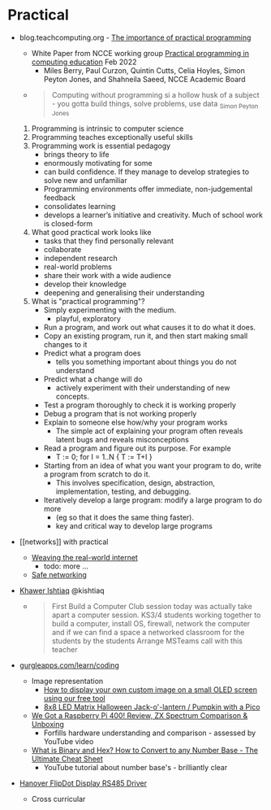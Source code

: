 Practical
=========

* blog.teachcomputing.org - [The importance of practical programming](https://blog.teachcomputing.org/the-importance-of-practical-programming/)
    * White Paper from NCCE working group [Practical programming in computing education](https://static.teachcomputing.org/Practical+Work+in+Computing+Apr+22.pdf) Feb 2022
        * Miles Berry, Paul Curzon, Quintin Cutts, Celia Hoyles, Simon Peyton Jones, and Shahneila Saeed, NCCE Academic Board
    * > Computing without programming si a hollow husk of a subject - you gotta build things, solve problems, use data <sub>Simon Peyton Jones</sub>
    1. Programming is intrinsic to computer science
    2. Programming teaches exceptionally useful skills
    3. Programming work is essential pedagogy
        * brings theory to life
        * enormously motivating for some
        * can build confidence. If they manage to develop strategies to solve new and unfamiliar 
        * Programming environments offer immediate, non-judgemental feedback
        * consolidates learning
        * develops a learner’s initiative and creativity. Much of school work is closed-form
    4. What good practical work looks like
        * tasks that they find personally relevant
        * collaborate
        * independent research
        * real-world problems
        * share their work with a wide audience
        * develop their knowledge
        * deepening and generalising their understanding
    5. What is "practical programming"?
        * Simply experimenting with the medium.
            * playful, exploratory
        * Run a program, and work out what causes it to do what it does. 
        * Copy an existing program, run it, and then start making small changes to it
        * Predict what a program does
            * tells you something important about things you do not understand
        * Predict what a change will do
            * actively experiment with their understanding of new concepts.
        * Test a program thoroughly to check it is working properly
        * Debug a program that is not working properly
        * Explain to someone else how/why your program works
            * The simple act of explaining your program often reveals latent bugs and reveals misconceptions
        * Read a program and figure out its purpose. For example
            * T := 0; for I = 1..N { T := T+I }
        * Starting from an idea of what you want your program to do, write a program from scratch to do it. 
            * This involves specification, design, abstraction, implementation, testing, and debugging.
        * Iteratively develop a large program: modify a large program to do more
            * (eg so that it does the same thing faster). 
            * key and critical way to develop large programs


* [[networks]] with practical
    * [Weaving the real-world internet](https://helloworld.raspberrypi.org/articles/hw20-weaving-the-real-world-internet)
        * todo: more ...
    * [Safe networking](https://helloworld.raspberrypi.org/articles/hw20-safe-networking)

* [Khawer Ishtiaq](https://twitter.com/kishtiaq/status/1488212414604709890) @kishtiaq
   * > First Build a Computer Club session today was actually take apart a computer session. 
     > KS3/4 students working together to build a computer, install OS, firewall, network the computer and if we can find a space a networked classroom for the students by the students
Arrange MSTeams call with this teacher

* [gurgleapps.com/learn/coding](https://gurgleapps.com/learn/coding)
    * Image representation
        * [How to display your own custom image on a small OLED screen using our free tool](https://gurgleapps.com/learn/projects/how-to-display-your-own-custom-image-on-a-small-oled-screen-using-our-free-tool)
        * [8x8 LED Matrix Halloween Jack-o'-lantern / Pumpkin with a Pico](https://gurgleapps.com/learn/projects/8x8-led-matrix-halloween-jack-o-lantern-pumpkin-project-with-a-pico)
    * [We Got a Raspberry Pi 400! Review, ZX Spectrum Comparison & Unboxing](https://gurgleapps.com/reviews/raspberry-pi/raspberry-pi-400-unboxing-review-and-zx-spectrum-comparison)
        * Forfills hardware understanding and comparison - assessed by YouTube video
    * [What is Binary and Hex? How to Convert to any Number Base - The Ultimate Cheat Sheet](https://gurgleapps.com/learn/mathematics/what-is-binary-and-hexadecimal-how-to-convert-to-any-number-base-the-ultimate-cheat-sheet)
        * YouTube tutorial about number base's - brilliantly clear

* [Hanover FlipDot Display RS485 Driver](https://github.com/tuna-f1sh/node-flipdot)
    * Cross curricular

